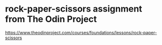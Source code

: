 # rock-paper-scissors assignment from The Odin Project
https://www.theodinproject.com/courses/foundations/lessons/rock-paper-scissors
